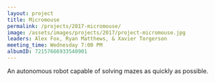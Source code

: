 ```yaml
---
layout: project
title: Micromouse
permalink: /projects/2017-micromouse/
image: /assets/images/projects/2017/project-micromouse.jpg
leaders: Alex Fox, Ryan Matthews, & Xavier Torgerson
meeting_time: Wednesday 7:00 PM
albumID: 72157666933540901
---
```


An autonomous robot capable of solving mazes as quickly as possible.